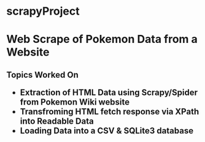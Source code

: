 # scrapyProject
<h1>Web Scrape of Pokemon Data from a Website</h1>
<h2>Topics Worked On
<ul>
  <li>Extraction of HTML Data using Scrapy/Spider from Pokemon Wiki website</li>
  <li>Transfroming HTML fetch response via XPath into Readable Data</li>
  <li>Loading Data into a CSV & SQLite3 database</li>
</ul>
<br>

  
